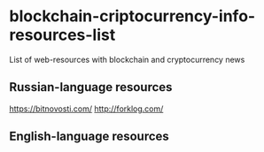 # blockchain-criptocurrency-info-resources-list
List of web-resources with blockchain and cryptocurrency news

## Russian-language resources
https://bitnovosti.com/
http://forklog.com/

## English-language resources
